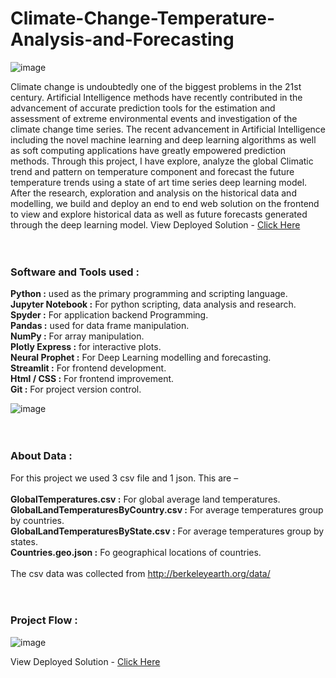 # Climate-Change-Temperature-Analysis-and-Forecasting
![image](https://user-images.githubusercontent.com/83460431/147440401-cb6cb062-30a1-4a85-99f9-472d3dfe8465.png)

Climate change is undoubtedly one of the biggest problems in the 21st century. Artificial Intelligence methods have recently contributed in the advancement of accurate prediction tools for the estimation and assessment of extreme environmental events and investigation of the climate change time series. The recent advancement in Artificial Intelligence including the novel machine learning and deep learning algorithms as well as soft computing applications have greatly empowered prediction methods. Through this project, I have explore, analyze the global Climatic trend and pattern on temperature component and forecast the future temperature trends using a state of art time series deep learning model. After the research, exploration and analysis on the historical data and modelling, we build and deploy an end to end web solution on the frontend to view and explore historical data as well as future forecasts generated through the deep learning model. 
View Deployed Solution - <a href="https://share.streamlit.io/sarkarsachin57/climate-change-temperature-analysis-and-forecasting/main/app.py" target="_blank">Click Here</a> 
<br><br><br>
### Software and Tools used :

**Python :** used as the primary programming and scripting language. <br>
**Jupyter Notebook :** For python scripting, data analysis and research.<br>
**Spyder :** For application backend Programming. <br>
**Pandas :** used for data frame manipulation.<br>
**NumPy :** For array manipulation.<br>
**Plotly Express :** for interactive plots.<br>
**Neural Prophet :** For Deep Learning modelling and forecasting.<br>
**Streamlit :** For frontend development.<br>
**Html / CSS :** For frontend improvement.<br>
**Git :** For project version control.<br>

![image](https://user-images.githubusercontent.com/83460431/147439991-899ac2c3-a836-4c8e-ac77-f72cd0b19c27.png)
<br><br><br>

### About Data :

For this project we used 3 csv file and 1 json. This are – <br><br>
**GlobalTemperatures.csv :** For global average land temperatures.<br>
**GlobalLandTemperaturesByCountry.csv :** For average temperatures group by countries.<br>
**GlobalLandTemperaturesByState.csv :** For average temperatures group by states.<br>
**Countries.geo.json :** Fo geographical locations of countries.<br><br>
The csv data was collected from http://berkeleyearth.org/data/<br><br><br>


### Project Flow :
![image](https://user-images.githubusercontent.com/83460431/147440274-e6183722-8364-4859-8171-5dc6512ab3b2.png)


View Deployed Solution - <a href="https://share.streamlit.io/sarkarsachin57/climate-change-temperature-analysis-and-forecasting/main/app.py" target="_blank">Click Here</a> 

